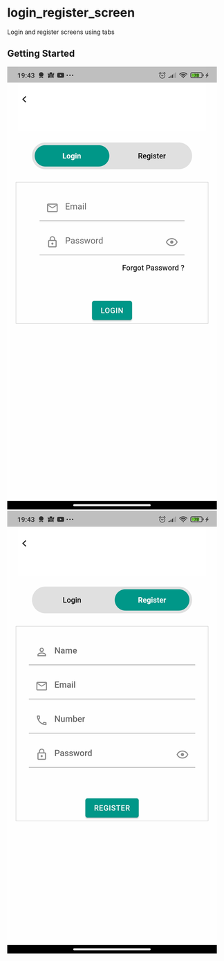 # login_register_screen

Login and register screens using tabs

## Getting Started

![Alt Image text](/login_register_screen/screenshots/login-tab.jpg?raw=true? "Login Tab")
![Alt Image text](/login_register_screen/screenshots/register-tab.jpg?raw=true? "Register Tab")
